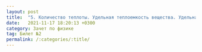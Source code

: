 ```yaml
---
layout: post
title:  "5. Количество теплоты. Удельная теплоемкость вещества. Удельная теплота сгорания топлива. Закон сохранения энергии в механических и тепловых процессах"
date:   2021-11-17 18:20:13 +0300
category: Зачет по физике 
tag: Билет №2
permalink: /:categories/:title/
---
```


